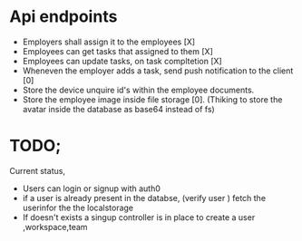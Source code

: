 # Api endpoints

- Employers shall assign it to the employees [X]
- Employees can get tasks that assigned to them [X]
- Employees can update tasks, on task compltetion [X]
- Wheneven the employer adds a task, send push notification to the client [0]
- Store the device unquire id's within the employee documents.
- Store the employee image inside file storage [0]. (Thiking to store the avatar inside the database as base64 instead of fs)

# TODO;

Current status,

- Users can login or signup with auth0
- if a user is already present in the databse, (verify user ) fetch the userinfor the the localstorage
- If doesn't exists a singup controller is in place to create a user ,workspace,team
